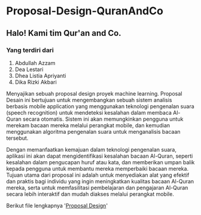# Proposal-Design-QuranAndCo
## Halo! Kami tim Qur'an and Co.
### Yang terdiri dari
1. Abdullah Azzam
2. Dea Lestari
3. Dhea Listia Apriyanti
4. Dika Rizki Akbari
   

Menyajikan sebuah proposal design proyek machine learning. Proposal Desain ini bertujuan untuk mengembangkan sebuah sistem analisis berbasis mobile application yang menggunakan teknologi pengenalan suara (speech recognition) untuk mendeteksi kesalahan dalam membaca Al-Quran secara otomatis. Sistem ini akan memungkinkan pengguna untuk merekam bacaan mereka melalui perangkat mobile, dan kemudian menggunakan algoritma pengenalan suara untuk menganalisis bacaan tersebut. 


Dengan memanfaatkan kemajuan dalam teknologi pengenalan suara, aplikasi ini akan dapat mengidentifikasi kesalahan bacaan Al-Quran, seperti kesalahan dalam pengucapan huruf atau kata, dan memberikan umpan balik kepada pengguna untuk membantu mereka memperbaiki bacaan mereka. Tujuan utama dari proposal ini adalah untuk menyediakan alat yang efektif dan praktis bagi individu yang ingin meningkatkan kualitas bacaan Al-Quran mereka, serta untuk memfasilitasi pembelajaran dan pengajaran Al-Quran secara lebih interaktif dan mudah diakses melalui perangkat mobile.


Berikut file lengkapnya '[Proposal Design](://drive.google.com/file/d/1bG-1pTpIAkL0A834zfJocWBFFXcTVWk7/view?usp=sharing)'

